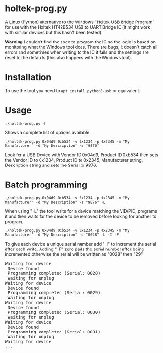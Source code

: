 # holtek-prog.py

A Linux (Python) alternative to the Windows "Holtek USB Bridge Program" for use with the Holtek HT42B534 USB to UART Bridge IC (it might work with similar devices but this hasn't been tested).

**Warning** I couldn't find the spec to program the IC so the logic is based on monitoring what the Windows tool does. There are bugs, it doesn't catch all errors and sometimes when writing to the IC it fails and the settings are reset to the defaults (this also happens with the Windows tool).

# Installation

To use the tool you need to `apt install python3-usb` or equivalent.

# Usage

```
./holtek-prog.py -h
```

Shows a complete list of options available.

```
./holtek-prog.py 0x04d9 0xb534 -v 0x1234 -p 0x2345 -m "My Manufacturer" -d "My Description" -s "9876"
```

Look for a USB Device with Vendor ID 0x04d9, Product ID 0xb534 then sets the Vendor ID to 0x1234, Product ID to 0x2345, Manufacturer string, Description string and sets the Serial to 9876.

# Batch programming

```
./holtek-prog.py 0x04d9 0xb534 -v 0x1234 -p 0x2345 -m "My Manufacturer" -d "My Description" -s "9876" -L
```

When using "-L" the tool waits for a device matching the VID/PID, programs it and then waits for the device to be removed before looking for another to program.

```
./holtek-prog.py 0x04d9 0xb534 -v 0x1234 -p 0x2345 -m "My Manufacturer" -d "My Description" -s "0028" -L -I -P
```

To give each device a unique serial number add "-I" to increment the serial after each write. Adding "-P" zero pads the serial number after being incremented otherwise the serial will be written as "0028" then "29".

<pre>
Waiting for device
 Device found
 Programming completed (Serial: 0028)
 Waiting for unplug
Waiting for device
 Device found
 Programming completed (Serial: 0029)
 Waiting for unplug
Waiting for device
 Device found
 Programming completed (Serial: 0030)
 Waiting for unplug
Waiting for device
 Device found
 Programming completed (Serial: 0031)
 Waiting for unplug
Waiting for device
...
</pre>

